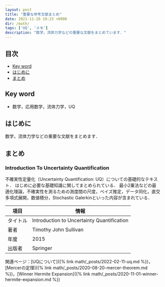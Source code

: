 ```yaml
---
layout: post
title: "重要な参考文献まとめ"
date: 2021-11-26 19:23 +0900
dir: /math/
tags: ['UQ', 'メモ']
description: "数学，流体力学などの重要な文献をまとめています．"
---
```


## 目次
- [Key word](#key-word)
- [はじめに](#はじめに)
- [まとめ](#まとめ)

## Key word
- 数学，応用数学，流体力学，UQ

## はじめに
数学，流体力学などの重要な文献をまとめます．

## まとめ
### Introduction To Uncertainty Quantification
不確実性定量化（Uncertainty Quantification: UQ）についての基礎的なテキスト．
はじめに必要な基礎知識に関してまとめられている．
最小2乗法などの最適化理論，不確実性を測るための測度間の尺度，ベイズ推定，データ同化，直交多項式展開，数値積分，Stochastic Galerkinといった内容が含まれている．

|項目|情報|
|---|---|
|タイトル|Introduction to Uncertainty Quantification|
|著者|Timothy John Sullivan|
|年度|2015|
|出版者|Springer|

関連ページ：[UQについて]({% link math/_posts/2022-02-11-uq.md %})，[Mercerの定理]({% link math/_posts/2020-08-20-mercer-theorem.md %})，[Winner Hermite Expansion]({% link math/_posts/2020-11-01-winner-hermite-expansion.md %})
